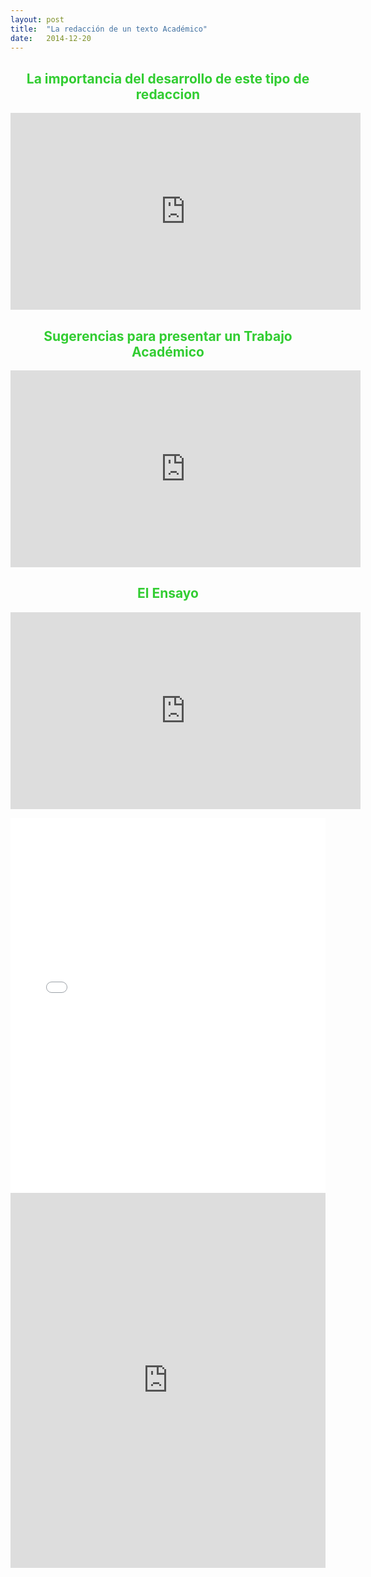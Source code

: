 ```yaml
---
layout: post
title:  "La redacción de un texto Académico"
date:   2014-12-20
---
```


<center><font color="#32CD32"><h2>La importancia del desarrollo de este tipo de redaccion</h2></font></center>
<p><iframe width="560" height="315" src="https://www.youtube.com/embed/yzzd4mHBPyo" frameborder="0" allow="accelerometer; autoplay; encrypted-media; gyroscope; picture-in-picture" allowfullscreen></iframe></p>
<center><font color="#32CD32"><h2>Sugerencias para presentar un Trabajo Académico</h2></font></center>
<p><iframe width="560" height="315" src="https://www.youtube.com/embed/NtbCNQZp3AU" frameborder="0" allow="accelerometer; autoplay; encrypted-media; gyroscope; picture-in-picture" allowfullscreen></iframe></p>
<center><font color="#32CD32"><h2>El Ensayo</h2></font></center>
<p><iframe width="560" height="315" src="https://www.youtube.com/embed/_ECef8tPH6M" frameborder="0" allow="accelerometer; autoplay; encrypted-media; gyroscope; picture-in-picture" allowfullscreen></iframe></p>


<embed src="/assets/img/Drogas.pdf" width="100%" height="600px" />
<embed src="https:/assets/img/EnsayoIzuierda.pdf" width="100%" height="600px"/>
